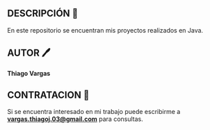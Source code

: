 ##  DESCRIPCIÓN 🤖

En este repositorio se encuentran mis proyectos realizados en Java.

##  AUTOR 🖊️

**Thiago Vargas**

##  CONTRATACION 💼

Si se encuentra interesado en mi trabajo puede escribirme a **vargas.thiagoj.03@gmail.com** para consultas.
